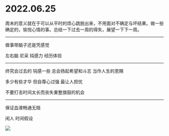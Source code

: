# 2022.06.25

周末的意义就在于可以从平时的烦心跳脱出来，不用面对不确定与坏结果。做一些确定的，愉悦心情的事。总结一下过去一周的得失，展望一下下一周。

---

做事带脑子还是凭感觉

左右脑 尼采 钝感力 经历体验

---

终究会过去的 钝感一些 总会扬起希望和斗志 当作人生的恩赐

多少有些才华 但自尊心过强 最让人担忧

不要打击时间太长而丧失重整旗鼓的机会

---

保证血液畅通无阻

闲人 时间假设

![](https://images.unsplash.com/photo-1656119651638-9825fe739131?crop=entropy&cs=tinysrgb&fit=max&fm=jpg&ixid=MnwxNDIyNzR8MHwxfGNvbGxlY3Rpb258MnwzMTcwOTl8fHx8fDJ8fDE2NTYyMTI3MjA&ixlib=rb-1.2.1&q=80&w=1080)

